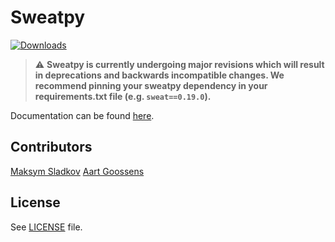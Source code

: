 # Sweatpy

[![Downloads](https://pepy.tech/badge/sweat)](https://pepy.tech/project/sweat)

> :warning: **Sweatpy is currently undergoing major revisions which will result in deprecations and backwards incompatible changes. We recommend pinning your sweatpy dependency in your requirements.txt file (e.g. `sweat==0.19.0`).**

Documentation can be found [here](https://sweatpy.gssns.io).

## Contributors
[Maksym Sladkov](https://github.com/sladkovm)
[Aart Goossens](https://github.com/AartGoossens)

## License
See [LICENSE](LICENSE) file.
